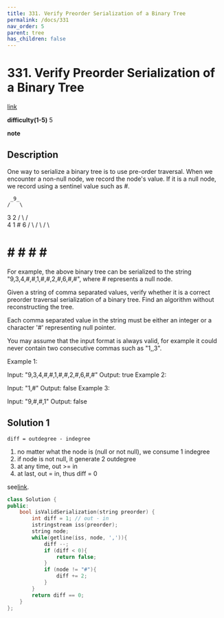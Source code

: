 ```yaml
---
title: 331. Verify Preorder Serialization of a Binary Tree
permalink: /docs/331
nav_order: 5
parent: tree
has_children: false
---
```

# 331. Verify Preorder Serialization of a Binary Tree
[link](https://leetcode.com/problems/verify-preorder-serialization-of-a-binary-tree/)

**difficulty(1-5)**
5

**note**

## Description
One way to serialize a binary tree is to use pre-order traversal. When we encounter a non-null node, we record the node's value. If it is a null node, we record using a sentinel value such as #.

     _9_
    /   \
   3     2
  / \   / \
 4   1  #  6
/ \ / \   / \
# # # #   # #
For example, the above binary tree can be serialized to the string "9,3,4,#,#,1,#,#,2,#,6,#,#", where # represents a null node.

Given a string of comma separated values, verify whether it is a correct preorder traversal serialization of a binary tree. Find an algorithm without reconstructing the tree.

Each comma separated value in the string must be either an integer or a character '#' representing null pointer.

You may assume that the input format is always valid, for example it could never contain two consecutive commas such as "1,,3".

Example 1:

Input: "9,3,4,#,#,1,#,#,2,#,6,#,#"
Output: true
Example 2:

Input: "1,#"
Output: false
Example 3:

Input: "9,#,#,1"
Output: false

## Solution 1
`diff = outdegree - indegree`

1. no matter what the node is (null or not null), we consume 1 indegree
2. if node is not null, it generate 2 outdegree
3. at any time, out >= in
4. at last, out = in, thus diff = 0


see[link](https://leetcode.com/problems/verify-preorder-serialization-of-a-binary-tree/discuss/78551/7-lines-Easy-Java-Solution).

```c++
class Solution {
public:
    bool isValidSerialization(string preorder) {
        int diff = 1; // out - in
        istringstream iss(preorder);
        string node;
        while(getline(iss, node, ',')){
            diff --;
            if (diff < 0){
                return false;
            }
            if (node != "#"){
                diff += 2; 
            }
        }
        return diff == 0;
    }
}; 
```